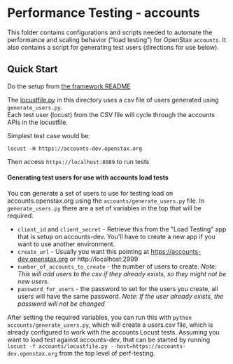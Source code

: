# Performance Testing - accounts
This folder contains configurations and scripts needed to automate the
performance and scaling behavior ("load testing") for OpenStax
`accounts`. It also contains a script for generating test users (directions for use below). 

## Quick Start

Do the setup from [the framework README ](../README.md)

The [locustfile.py](locustfile.py) in this directory uses a csv file of users generated using `generate_users.py`.  
Each test user (locust) from the CSV file will cycle through the accounts APIs in the locustfile.

Simplest test case would be:

```
locust -H https://accounts-dev.openstax.org
```
Then access `https://localhost:8089` to run tests

#### Generating test users for use with accounts load tests
You can generate a set of users to use for testing load on accounts.openstax.org using the `accounts/generate_users.py` file.
In `generate_users.py` there are a set of variables in the top that will be required.

- `client_id` and `client_secret` - Retrieve this from the "Load Testing" app that is setup on accounts-dev. You'll have to create a new app if you want to use another environment.
- `create_url` - Usually you want this pointing at https://accounts-dev.openstax.org or http://localhost:2999
- `number_of_accounts_to_create` - the number of users to create. *Note: This will add users to the csv if they already exists, so they might not be new users.*
- `password_for_users` - the password to set for the users you create, all users will have the same password. *Note: If the user already exists, the password will not be changed*

After setting the required variables, you can run this with `python accounts/generate_users.py`, which will create a users.csv file, which is already configured to work with the accounts Locust tests. Assuming you want to load test against accounts-dev, that can be started by running `locust -f accounts/locustfile.py --host=https://accounts-dev.openstax.org` from the top level of perf-testing.
